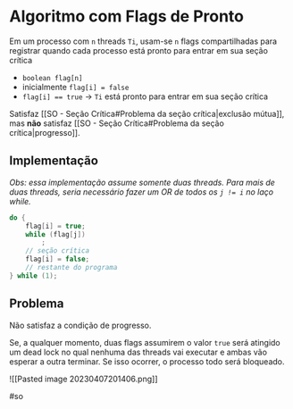 
# Algoritmo com Flags de Pronto

Em um processo com `n` threads `Ti`, usam-se `n` flags compartilhadas para registrar quando cada processo está pronto para entrar em sua seção crítica

- `boolean flag[n]`
- inicialmente `flag[i] = false`
- `flag[i] == true` -> `Ti` está pronto para entrar em sua seção crítica

Satisfaz [[SO - Seção Crítica#Problema da seção crítica|exclusão mútua]], mas **não** satisfaz [[SO - Seção Crítica#Problema da seção crítica|progresso]].

## Implementação

*Obs: essa implementação assume somente duas threads. Para mais de duas threads, seria necessário fazer um OR de todos os `j != i` no laço while.*

```c
do {
	flag[i] = true;
	while (flag[j])
		;
	// seção crítica
	flag[i] = false;
	// restante do programa
} while (1);
```

## Problema

Não satisfaz a condição de progresso.

Se, a qualquer momento, duas flags assumirem o valor `true` será atingido um dead lock no qual nenhuma das threads vai executar e ambas vão esperar a outra terminar. Se isso ocorrer, o processo todo será bloqueado.

![[Pasted image 20230407201406.png]]

#so

